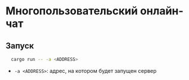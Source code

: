 # Многопользовательский онлайн-чат

## Запуск 
```bash
  cargo run -- -a <ADDRESS>
```
-  `-a <ADDRESS>`: адрес, на котором будет запущен сервер